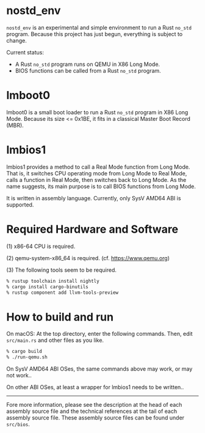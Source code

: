 # nostd_env

`nostd_env` is an experimental and simple environment to run a Rust
`no_std` program.  Because this project has just begun, everything is
subject to change.

Current status:

* A Rust `no_std` program runs on QEMU in X86 Long Mode.
* BIOS functions can be called from a Rust `no_std` program.

# lmboot0

lmboot0 is a small boot loader to run a Rust `no_std` program in X86
Long Mode.  Because its size <= 0x1BE, it fits in a classical Master
Boot Record (MBR).

# lmbios1

lmbios1 provides a method to call a Real Mode function from Long Mode.
That is, it switches CPU operating mode from Long Mode to Real Mode,
calls a function in Real Mode, then switches back to Long Mode.  As
the name suggests, its main purpose is to call BIOS functions from
Long Mode.

It is written in assembly language.  Currently, only SysV AMD64 ABI is
supported.

# Required Hardware and Software

(1) x86-64 CPU is required.

(2) qemu-system-x86_64 is required. (cf. <https://www.qemu.org>)

(3) The following tools seem to be required.

```sh
% rustup toolchain install nightly
% cargo install cargo-binutils
% rustup component add llvm-tools-preview
```

# How to build and run

On macOS: At the top directory, enter the following commands.
Then, edit `src/main.rs` and other files as you like.

```sh
% cargo build
% ./run-qemu.sh
```

On SysV AMD64 ABI OSes, the same commands above may work, or may not work..

On other ABI OSes, at least a wrapper for lmbios1 needs to be written..

 * * *

Fore more information, please see the description at the head of each
assembly source file and the technical references at the tail of each
assembly source file.  These assembly source files can be found under
`src/bios`.
